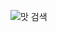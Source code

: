 ![맛 검색](https://user-images.githubusercontent.com/100391405/168556514-44bb10a1-8124-42de-b53f-28a433ab689f.png)
